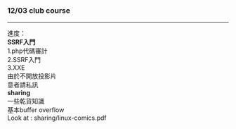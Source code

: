 ### 12/03 club course
***
進度：  
**SSRF入門**  
1.php代碼審計  
2.SSRF入門  
3.XXE  
由於不開放投影片  
意者請私訊  
**sharing**  
一些乾貨知識  
基本buffer overflow  
Look at : sharing/linux-comics.pdf 
